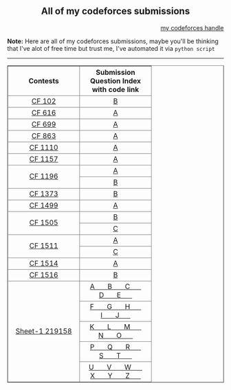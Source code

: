 <h2 align=center> All of my codeforces submissions</h2>
<p align=right>
<a href="https://codeforces.com/profile/pvcodes">my codeforces handle</a>
</p>

**Note:** Here are all of my codeforces submissions, maybe you'll be thinking that I've alot of free time but trust me, I've automated it via `python script`

<hr>

<div>
<table border=solid  align=center>
    <thead align=center>
      <tr>
        <th width=150>Contests</th>
        <th width=150>Submission Question Index with code link</th>
      </tr
    </thea>
    <tbodyalign=center>
        <t>
         <td><a href="https://codeforces.com/contest/102/problem/B">CF 102</a></td>
            <td><a href="/src/102/B.cpp">B</a></td
        </tr>
        <tr>
            <td><a href="https://codeforces.com/contest/616/problem/A">CF 616</td>
            <td><a href="/src/616/A.cpp">A</td>
        </tr> 
         <tr> 
            <td><a href="https://codeforces.com/contest/699/problem/A">CF 699</td>
            <td><a href="/src/699/A.cpp">A</td>
        </tr>
        <tr>
            <td><a href="https://codeforces.com/contest/863/problem/A">CF 863</td>
            <td><a href="/src/863/A.cpp">A</td>
        </tr>
        <tr>
            <td><a href="https://codeforces.com/contest/1110/problem/A">CF 1110</td>
            <td><a href="/src/1110/A.cpp">A</td>
        </tr>        
        <tr>
            <td><a href="https://codeforces.com/contest/1157/problem/A">CF 1157</td>
            <td><a href="/src/1157/A.cpp">A</td>
        </tr>
        <tr>
            <td rowspan=2><a href="https://codeforces.com/contest/1196">CF 1196</td>
            <td><a href="/src/1196/A.cpp">A</td>
        </tr>
        <tr>
            <td><a href="/src/1196/B.cpp">B</td>
        </tr>
        <tr>
            <td ><a href="https://codeforces.com/contest/1373/problem/B">CF 1373</td>
            <td><a href="/src/1373/B.cpp">B</td>
        </tr>
        <tr>
            <td><a href="https://codeforces.com/contest/1499/problem/A">CF 1499</td>
            <td><a href="/src/1499/A.cpp">A</td>
        </tr>
        <tr>
            <td rowspan=2><a href="https://codeforces.com/contest/1505">CF 1505</td>
            <td><a href="/src/1505/B.cpp">B</td>
        </tr>
        <tr>
            <td><a href="/src/1505/C.cpp">C</td>
        </tr>
        <tr>
         <td rowspan=2><a href="https://codeforces.com/contest/1511/">CF 1511</td> 
            <td><a href="/src/1511/A.cpp">A</td>
        </tr>
        <tr>
            <td><a href="/src/1511/C.cpp">C</td>
        </tr>
        <tr>
            <td><a href="https://codeforces.com/contest/1514/problem/A">CF 1514</td>
            <td><a href="/src/1514/A.cpp">A</td>
        </tr>
          <tr>
            <td><a href="https://codeforces.com/contest/1516/problem/B">CF 1516</td>
            <td><a href="/src/1516/B.cpp">B</td>
        </tr>
         <tr>
            <td rowspan=5><a href="https://codeforces.com/group/MWSDmqGsZm/contest/219158">Sheet-1 219158</td>
            <td>
                <a href="/src/219158/219158A.cpp">A&nbsp;&nbsp;&nbsp;&nbsp;&nbsp;&nbsp;
                <a href="/src/219158/219158B.cpp">B&nbsp;&nbsp;&nbsp;&nbsp;&nbsp;&nbsp;
                <a href="/src/219158/219158C.cpp">C&nbsp;&nbsp;&nbsp;&nbsp;&nbsp;&nbsp;
                <a href="/src/219158/219158D.cpp">D&nbsp;&nbsp;&nbsp;&nbsp;&nbsp;&nbsp;
                <a href="/src/219158/219158E.cpp">E&nbsp;&nbsp;&nbsp;&nbsp;&nbsp;&nbsp;
            </td>
        </tr>
         <tr>
            <td>
                <a href="/src/219158/219158F.cpp">F&nbsp;&nbsp;&nbsp;&nbsp;&nbsp;&nbsp;
                <a href="/src/219158/219158G.cpp">G&nbsp;&nbsp;&nbsp;&nbsp;&nbsp;&nbsp;
                <a href="/src/219158/219158H.cpp">H&nbsp;&nbsp;&nbsp;&nbsp;&nbsp;&nbsp;
                <a href="/src/219158/219158I.cpp">I&nbsp;&nbsp;&nbsp;&nbsp;&nbsp;&nbsp;
                <a href="/src/219158/219158J.cpp">J&nbsp;&nbsp;&nbsp;&nbsp;&nbsp;&nbsp;
            </td>
        </tr>
         <tr>
            <td>
                <a href="/src/219158/219158K.cpp">K&nbsp;&nbsp;&nbsp;&nbsp;&nbsp;&nbsp;
                <a href="/src/219158/219158l.cpp">L&nbsp;&nbsp;&nbsp;&nbsp;&nbsp;&nbsp;
                <a href="/src/219158/219158M.cpp">M&nbsp;&nbsp;&nbsp;&nbsp;&nbsp;&nbsp;
                <a href="/src/219158/219158N.cpp">N&nbsp;&nbsp;&nbsp;&nbsp;&nbsp;&nbsp;
                <a href="/src/219158/219158O.cpp">O&nbsp;&nbsp;&nbsp;&nbsp;&nbsp;&nbsp;
            </td>
        </tr>
         <tr>
            <td>
                <a href="/src/219158/219158P.cpp">P&nbsp;&nbsp;&nbsp;&nbsp;&nbsp;&nbsp;
                <a href="/src/219158/219158Q.cpp">Q&nbsp;&nbsp;&nbsp;&nbsp;&nbsp;&nbsp;
                <a href="/src/219158/219158R.cpp">R&nbsp;&nbsp;&nbsp;&nbsp;&nbsp;&nbsp;
                <a href="/src/219158/219158S.cpp">S&nbsp;&nbsp;&nbsp;&nbsp;&nbsp;&nbsp;
                <a href="/src/219158/219158T.cpp">T&nbsp;&nbsp;&nbsp;&nbsp;&nbsp;&nbsp;
            </td>
        </tr>
         <tr>
            <td> 
                <a href="/src/219158/219158U.cpp">U&nbsp;&nbsp;&nbsp;&nbsp;&nbsp;&nbsp;
                <a href="/src/219158/219158V.cpp">V&nbsp;&nbsp;&nbsp;&nbsp;&nbsp;&nbsp;
                <a href="/src/219158/219158W.cpp">W&nbsp;&nbsp;&nbsp;&nbsp;&nbsp;&nbsp;
                <a href="/src/219158/219158X.cpp">X&nbsp;&nbsp;&nbsp;&nbsp;&nbsp;&nbsp;
                <a href="/src/219158/219158Y.cpp">Y&nbsp;&nbsp;&nbsp;&nbsp;&nbsp;&nbsp;
                <a href="/src/219158/219158Z.cpp">Z&nbsp;&nbsp;&nbsp;&nbsp;&nbsp;&nbsp;
            </td>
        </tr>
